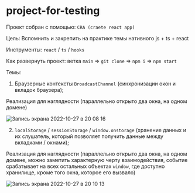 # project-for-testing

Проект собран с помощью: `CRA (craete react app)`

Цель: Вспомнить и закрепить на практике темы нативного js + ts + react

Инструменты: `react` / `ts` / `hooks`

Как развернуть проект:
ветка `main` => `git clone` => `npm i` => `npm start`

Темы:
1. Браузерные контексты `BroadcastChannel` (синхронизации окон и вкладок браузера);

Реализация для наглядности (параллельно открыто два окна, на одном домене)

![Запись экрана 2022-10-27 в 20 08 16](https://user-images.githubusercontent.com/54660879/198356966-35e6d7a4-f395-4e56-989c-d2e8b997d294.gif)

2. `localStorage` / `sessionStorage` / `window.onstorage` (хранение данных и их слушатель, который позволяет получить данные между вкладками / окнами);

Реализация для наглядности (параллельно открыто два окна, на одном домене, можно заметить характерную черту взаимодействия, событие срабатывает на всех остальных объектах `window`, где доступно хранилище, кроме того окна, которое его вызвало)

![Запись экрана 2022-10-27 в 20 10 13](https://user-images.githubusercontent.com/54660879/198357622-ee5c8e6e-2cc9-4e8f-a87b-86c377a3016f.gif)
